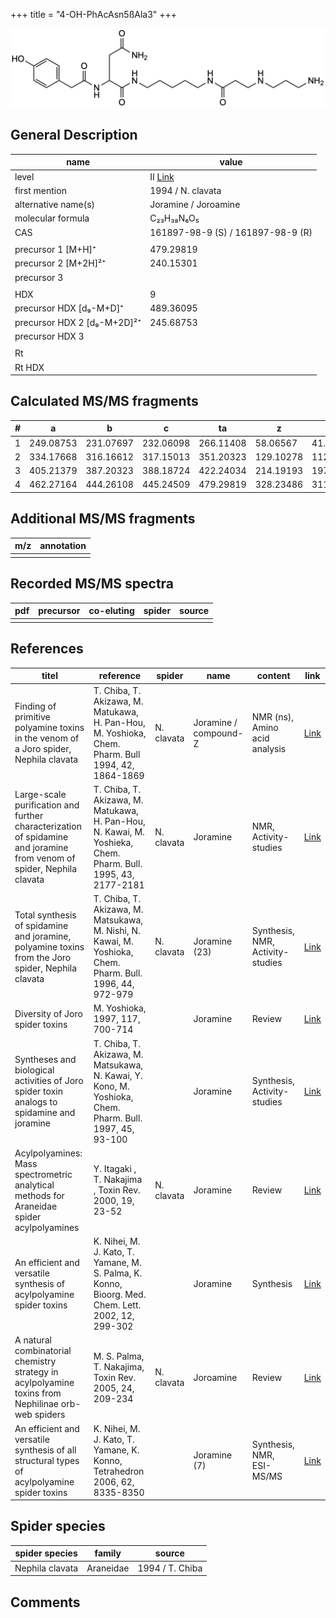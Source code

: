 +++
title = "4-OH-PhAcAsn5ßAla3"
+++

![](/img/4-OH-PhAcAsn5bAla3.png)

## General Description

| name                        | value                             |
|-----------------------------|-----------------------------------|
| level                       | II [Link](https://www.sciencedirect.com/science/article/pii/S0040402006009811)                                |
| first mention               | 1994 / N. clavata                 |
| alternative name(s)         | Joramine / Joroamine              |
| molecular formula           | C₂₃H₃₈N₆O₅                        |
| CAS                         | 161897-98-9 (S) / 161897-98-9 (R) |
|                             |                                   |
| precursor 1 [M+H]⁺          | 479.29819                         |
| precursor 2 [M+2H]²⁺        | 240.15301                         |
| precursor 3                 |                                   |
|                             |                                   |
| HDX                         | 9                                 |
| precursor HDX   [d₉-M+D]⁺   | 489.36095                         |
| precursor HDX 2 [d₉-M+2D]²⁺ | 245.68753                         |
| precursor HDX 3             |                                   |
|                             |                                   |
| Rt                          |                                   |
| Rt HDX                      |                                   |

## Calculated MS/MS fragments

| # | a         | b         | c         | ta        | z         | y         | tz        |
|---|-----------|-----------|-----------|-----------|-----------|-----------|-----------|
| 1 | 249.08753 | 231.07697 | 232.06098 | 266.11408 | 58.06567  | 41.03912  | 75.09222  |
| 2 | 334.17668 | 316.16612 | 317.15013 | 351.20323 | 129.10278 | 112.07623 | 146.12933 |
| 3 | 405.21379 | 387.20323 | 388.18724 | 422.24034 | 214.19193 | 197.16538 | 231.21848 |
| 4 | 462.27164 | 444.26108 | 445.24509 | 479.29819 | 328.23486 | 311.20831 | 345.26141 |

## Additional MS/MS fragments

| m/z       | annotation |
|-----------|------------|
|           |            |

## Recorded MS/MS spectra

| pdf | precursor | co-eluting | spider    | source                              |
|-----|-----------|------------|-----------|-------------------------------------|
|     |           |            |           |                                     |

## References

| titel                                                                                                                 | reference                                                                                                    | spider     | name                  | content                          | link                                                                                                |
|-----------------------------------------------------------------------------------------------------------------------|--------------------------------------------------------------------------------------------------------------|------------|-----------------------|----------------------------------|-----------------------------------------------------------------------------------------------------|
| Finding of primitive polyamine toxins in the venom of a Joro spider, Nephila clavata                                  | T. Chiba, T. Akizawa, M. Matukawa, H. Pan-Hou, M. Yoshioka, Chem. Pharm. Bull 1994, 42, 1864-1869            | N. clavata | Joramine / compound-Z | NMR (ns), Amino acid analysis    | [Link](https://www.jstage.jst.go.jp/article/cpb1958/42/9/42_9_1864/_article)                        |
| Large-scale purification and further characterization of spidamine and joramine from venom of spider, Nephila clavata | T. Chiba, T. Akizawa, M. Matukawa, H. Pan-Hou, N. Kawai, M. Yoshieka, Chem. Pharm. Bull. 1995, 43, 2177-2181 | N. clavata | Joramine              | NMR, Activity-studies            | [Link](https://www.jstage.jst.go.jp/article/cpb1958/43/12/43_12_2177/_article)                      |
| Total synthesis of spidamine and joramine, polyamine toxins from the Joro spider, Nephila clavata                     | T. Chiba, T. Akizawa, M. Matsukawa, M. Nishi, N. Kawai, M. Yoshioka, Chem. Pharm. Bull. 1996, 44, 972-979    | N. clavata | Joramine (23)         | Synthesis, NMR, Activity-studies | [Link](https://www.jstage.jst.go.jp/article/cpb1958/44/5/44_5_972/_article)                         |
| Diversity of Joro spider toxins                                                                                       | M. Yoshioka,  1997, 117, 700-714                                                                             |            | Joramine              | Review                           | [Link](https://www.jstage.jst.go.jp/article/yakushi1947/117/10-11/117_10-11_700/_article/-char/ja/) |
| Syntheses and biological activities of Joro spider toxin analogs to spidamine and joramine                            | T. Chiba, T. Akizawa, M. Matsukawa, N. Kawai, Y. Kono, M. Yoshioka, Chem. Pharm. Bull. 1997, 45, 93-100      |            | Joramine              | Synthesis, Activity-studies      | [Link](https://www.jstage.jst.go.jp/article/cpb1958/45/1/45_1_93/_article)                          |
| Acylpolyamines: Mass spectrometric analytical methods for Araneidae spider acylpolyamines                             | Y. Itagaki , T. Nakajima , Toxin Rev. 2000, 19, 23-52                                                        | N. clavata | Joramine              | Review                           | [Link](https://www.tandfonline.com/doi/abs/10.1081/TXR-100100314)                                   |
| An efficient and versatile synthesis of acylpolyamine spider toxins                                                   | K. Nihei, M. J. Kato, T. Yamane, M. S. Palma, K. Konno, Bioorg. Med. Chem. Lett. 2002, 12, 299-302           |            | Joramine              | Synthesis                        | [Link](https://www.sciencedirect.com/science/article/pii/S0960894X01007338)                         |
| A natural combinatorial chemistry strategy in acylpolyamine toxins from Nephilinae orb-web spiders                    | M. S. Palma, T. Nakajima, Toxin Rev. 2005, 24, 209-234                                                       | N. clavata | Joroamine             | Review                           | [Link](https://www.tandfonline.com/doi/abs/10.1081/TXR-200057857)                                   |
| An efficient and versatile synthesis of all structural types of acylpolyamine spider toxins                           | K. Nihei, M. J. Kato, T. Yamane, K. Konno, Tetrahedron 2006, 62, 8335-8350                                   |            | Joramine (7)          | Synthesis, NMR, ESI-MS/MS        | [Link](https://www.sciencedirect.com/science/article/pii/S0040402006009811)                         |

## Spider species

| spider species  | family    | source          |
|-----------------|-----------|-----------------|
| Nephila clavata | Araneidae | 1994 / T. Chiba |

## Comments